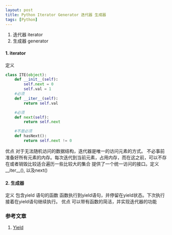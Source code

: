 ```yaml
---
layout: post
title: Python Iterator Generator 迭代器 生成器
tags: [Python]
---
```

1. 迭代器 iterator
2. 生成器 generator

#### 1. iterator
定义

``` python
class ITE(object):
    def __init__(self):
        self.next = 0
        self.val = 1
    #必须
    def __iter__(self):
        return self.val

    #必须
    def next(self):
        return self.next

    #不是必须
    def hasNext():
        return self.next != 0
```

优点
    对于无法随机访问的数据结构，迭代器是唯一的访问元素的方式。
    不必事前准备好所有元素的内存。每次迭代到当前元素，占用内存，而在这之前，可以不存在或者销毁比较适合遍历一些比较大的集合
    提供了一个统一访问的接口。定义__iter__(), 以及next()

#### 2. 生成器
定义
    包含yield 语句的函数
    函数执行到yield语句，并停留在yield状态。下次执行接着在yield语句继续执行。
优点
    可以带有函数的简洁，并实现迭代器的功能

### 参考文章
1. [Yield](http://www.ibm.com/developerworks/cn/opensource/os-cn-python-yield/)

